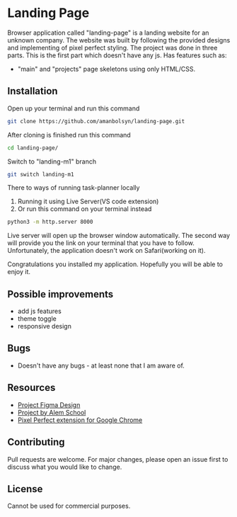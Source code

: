 # Landing Page

Browser application called "landing-page" is a landing website for an unknown company. The website was built by following the provided designs and implementing of pixel perfect styling. The project was done in three parts. This is the first part which doesn't have any js. Has features such as: 

+ "main" and "projects" page skeletons using only HTML/CSS.

## Installation

Open up your terminal and run this command 
```bash
git clone https://github.com/amanbolsyn/landing-page.git 
```

After cloning is finished run this command
```bash
cd landing-page/
```

Switch to "landing-m1" branch 
```bash
git switch landing-m1
```

There to ways of running task-planner locally
1. Running it using Live Server(VS code extension)
2. Or run this command on your terminal instead

```bash
python3 -m http.server 8000
```

Live server will open up the browser window automatically. The second way will provide you the link on your terminal that you have to follow. Unfortunately, the application doesn't work on Safari(working on it). 

Congratulations you installed my application. Hopefully you will be able to enjoy it. 

## Possible improvements 

+ add js features
+ theme toggle
+ responsive design

## Bugs 

+ Doesn't have any bugs - at least none that I am aware of.

## Resources 

+ [Project Figma Design](https://www.figma.com/design/3Pi8gnNDhNHt2HzcpqM1hs/)
+ [Project by Alem School](https://alem.school)
+ [Pixel Perfect extension for Google Chrome](https://chromewebstore.google.com/detail/nnhifpoojdlddpnhjbhiagddgckpmpfb?utm_source=item-share-cb)

## Contributing

Pull requests are welcome. For major changes, please open an issue first
to discuss what you would like to change.

## License

Cannot be used for commercial purposes.


